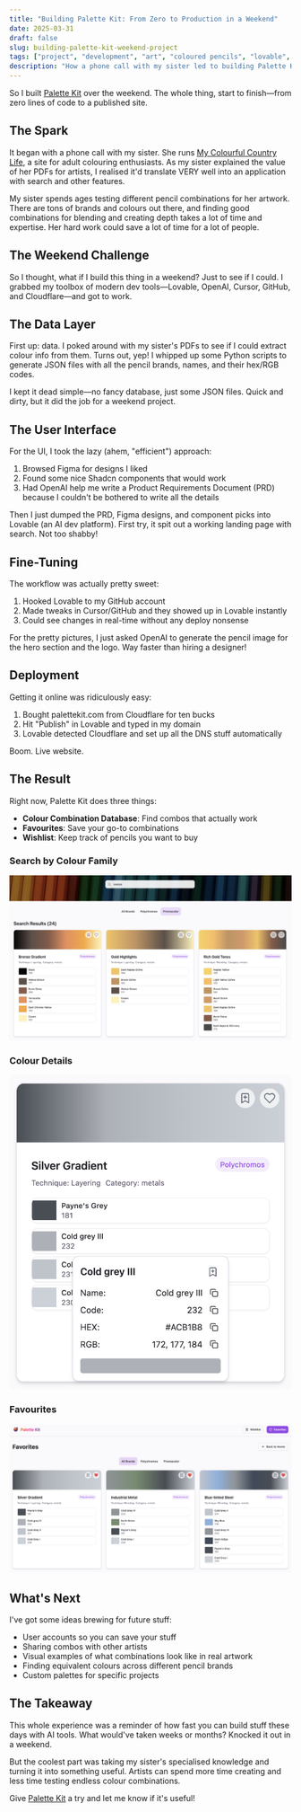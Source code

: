 ```yaml
---
title: "Building Palette Kit: From Zero to Production in a Weekend"
date: 2025-03-31
draft: false
slug: building-palette-kit-weekend-project
tags: ["project", "development", "art", "coloured pencils", "lovable", "OpenAI", "Cloudflare"]
description: "How a phone call with my sister led to building Palette Kit, a tool for coloured pencil artists, in a single weekend using modern development tools and AI assistance."
---
```


So I built [Palette Kit](https://palettekit.com) over the weekend. The whole thing, start to finish—from zero lines of code to a published site.

## The Spark

It began with a phone call with my sister. She runs [My Colourful Country Life](https://www.mycolourfulcountrylife.com/), a site for adult colouring enthusiasts. As my sister explained the value of her PDFs for artists, I realised it'd translate VERY well into an application with search and other features.

My sister spends ages testing different pencil combinations for her artwork. There are tons of brands and colours out there, and finding good combinations for blending and creating depth takes a lot of time and expertise. Her hard work could save a lot of time for a lot of people.

## The Weekend Challenge

So I thought, what if I build this thing in a weekend? Just to see if I could. I grabbed my toolbox of modern dev tools—Lovable, OpenAI, Cursor, GitHub, and Cloudflare—and got to work.

## The Data Layer

First up: data. I poked around with my sister's PDFs to see if I could extract colour info from them. Turns out, yep! I whipped up some Python scripts to generate JSON files with all the pencil brands, names, and their hex/RGB codes.

I kept it dead simple—no fancy database, just some JSON files. Quick and dirty, but it did the job for a weekend project.

## The User Interface

For the UI, I took the lazy (ahem, "efficient") approach:
1. Browsed Figma for designs I liked
2. Found some nice Shadcn components that would work
3. Had OpenAI help me write a Product Requirements Document (PRD) because I couldn't be bothered to write all the details

Then I just dumped the PRD, Figma designs, and component picks into Lovable (an AI dev platform). First try, it spit out a working landing page with search. Not too shabby!

## Fine-Tuning

The workflow was actually pretty sweet:
1. Hooked Lovable to my GitHub account
2. Made tweaks in Cursor/GitHub and they showed up in Lovable instantly
3. Could see changes in real-time without any deploy nonsense

For the pretty pictures, I just asked OpenAI to generate the pencil image for the hero section and the logo. Way faster than hiring a designer!

## Deployment

Getting it online was ridiculously easy:
1. Bought palettekit.com from Cloudflare for ten bucks
2. Hit "Publish" in Lovable and typed in my domain
3. Lovable detected Cloudflare and set up all the DNS stuff automatically

Boom. Live website.

## The Result

Right now, Palette Kit does three things:
- **Colour Combination Database**: Find combos that actually work
- **Favourites**: Save your go-to combinations
- **Wishlist**: Keep track of pencils you want to buy

### Search by Colour Family
![Search by Colour Family](/images/projects/palettekit/search-colour-family.png)

### Colour Details
![Colour Details](/images/projects/palettekit/colour-details.png)

### Favourites
![Favourites](/images/projects/palettekit/favourites.png)

## What's Next

I've got some ideas brewing for future stuff:
- User accounts so you can save your stuff
- Sharing combos with other artists
- Visual examples of what combinations look like in real artwork
- Finding equivalent colours across different pencil brands
- Custom palettes for specific projects

## The Takeaway

This whole experience was a reminder of how fast you can build stuff these days with AI tools. What would've taken weeks or months? Knocked it out in a weekend.

But the coolest part was taking my sister's specialised knowledge and turning it into something useful. Artists can spend more time creating and less time testing endless colour combinations.

Give [Palette Kit](https://palettekit.com) a try and let me know if it's useful!